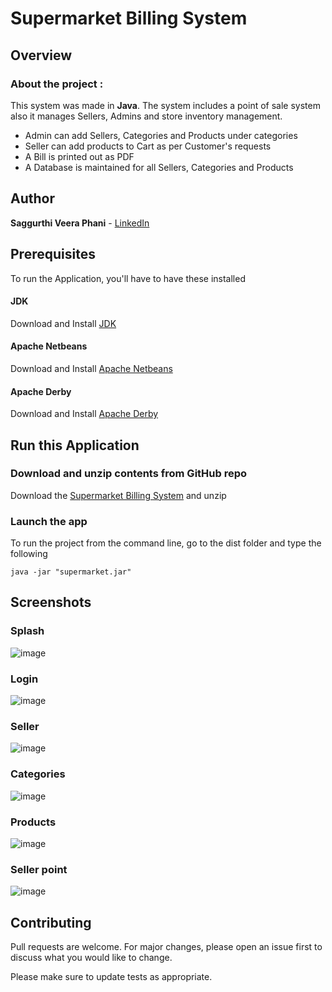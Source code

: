 # Supermarket Billing System


## Overview
### About the project :
This system was made in **Java**.
The system includes a point of sale system also it manages Sellers, Admins and store inventory management.
* Admin can add Sellers, Categories and Products under categories
* Seller can add products to Cart as per Customer's requests
* A Bill is printed out as PDF
* A Database is maintained for all Sellers, Categories and Products


## Author
**Saggurthi Veera Phani** - [LinkedIn](https://www.linkedin.com/in/veera-phani-b6968b143/)


## Prerequisites
To run the Application, you'll have to have these installed
#### JDK
Download and Install [JDK](https://www.oracle.com/java/technologies/downloads)
#### Apache Netbeans
Download and Install [Apache Netbeans](https://netbeans.apache.org/download/index.html)
#### Apache Derby
Download and Install [Apache Derby](https://db.apache.org/derby/derby_downloads.html)


## Run this Application
### Download and unzip contents from GitHub repo
Download the [Supermarket Billing System](https://github.com/SanchaiAhilan/Supermarket-Billing-system/archive/master.zip) and unzip

###  Launch the app
To run the project from the command line, go to the dist folder and type the following
```
java -jar "supermarket.jar"
```


## Screenshots
### Splash
![image](https://user-images.githubusercontent.com/89059194/143206110-abf10f19-9d97-4c04-971f-6f47f4508403.png)

### Login
![image](https://user-images.githubusercontent.com/89059194/143206380-f2731736-dc1d-4f0d-8b84-f388f2038a7b.png)

### Seller
![image](https://user-images.githubusercontent.com/89059194/143207097-e6785dd9-39e3-43c5-b1f6-c926197b650c.png)

### Categories
![image](https://user-images.githubusercontent.com/89059194/143207126-764e6e22-765d-4c59-bc35-993687d9025a.png)

### Products
![image](https://user-images.githubusercontent.com/89059194/143207177-e7198d23-9b24-4f4b-b9f3-83322380ea5e.png)

### Seller point
![image](https://user-images.githubusercontent.com/89059194/143207426-2aa5f9f9-7b73-434a-8924-9bb48d84b31e.png)


## Contributing
Pull requests are welcome. For major changes, please open an issue first to discuss what you would like to change.

Please make sure to update tests as appropriate.
